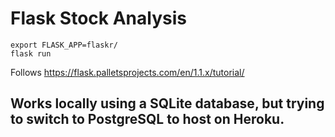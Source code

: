 # Flask Stock Analysis

	export FLASK_APP=flaskr/
	flask run
	
Follows https://flask.palletsprojects.com/en/1.1.x/tutorial/

## Works locally using a SQLite database, but trying to switch to PostgreSQL to host on Heroku.
